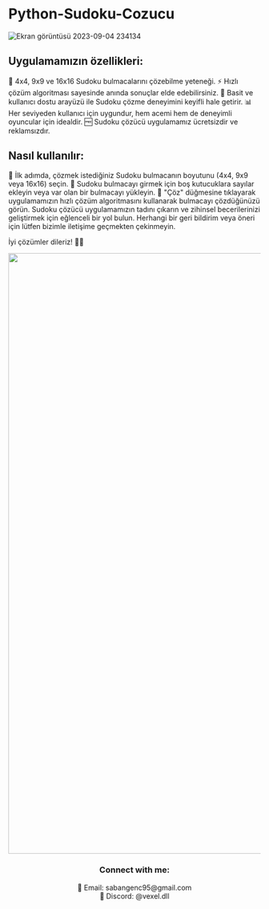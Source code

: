 # Python-Sudoku-Cozucu

![Ekran görüntüsü 2023-09-04 234134](https://github.com/SabanGnc/Python-Sudoku-Cozucu/assets/139702707/14b3348e-9b9a-4c28-8e4f-c13cc45eb980)



## Uygulamamızın özellikleri:

🧩 4x4, 9x9 ve 16x16 Sudoku bulmacalarını çözebilme yeteneği.
⚡ Hızlı çözüm algoritması sayesinde anında sonuçlar elde edebilirsiniz.
🎨 Basit ve kullanıcı dostu arayüzü ile Sudoku çözme deneyimini keyifli hale getirir.
📊 Her seviyeden kullanıcı için uygundur, hem acemi hem de deneyimli oyuncular için idealdir.
🆓 Sudoku çözücü uygulamamız ücretsizdir ve reklamsızdır.

## Nasıl kullanılır:

📏 İlk adımda, çözmek istediğiniz Sudoku bulmacanın boyutunu (4x4, 9x9 veya 16x16) seçin.
🧩 Sudoku bulmacayı girmek için boş kutucuklara sayılar ekleyin veya var olan bir bulmacayı yükleyin.
🧩 "Çöz" düğmesine tıklayarak uygulamamızın hızlı çözüm algoritmasını kullanarak bulmacayı çözdüğünüzü görün.
Sudoku çözücü uygulamamızın tadını çıkarın ve zihinsel becerilerinizi geliştirmek için eğlenceli bir yol bulun. Herhangi bir geri bildirim veya öneri için lütfen bizimle iletişime geçmekten çekinmeyin.

İyi çözümler dileriz! 🧩🎉


<div align="center">
  <a href="https://github.com/SabanGnc">
    <img src="https://github.com/SabanGnc/SabanGnc/assets/139702707/cc75e47a-eda0-498f-bc38-1a9a3e6ea37c" alt="Github Stats" width="1200">
  </a>
</div>


<h3 align="center">Connect with me:</h3> 
<p align="center">
  📧 Email: sabangenc95@gmail.com<br>
  💬 Discord: @vexel.dll<br>
</p>
